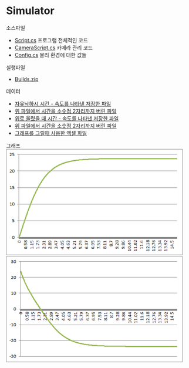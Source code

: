 # Simulator
소스파일 
* [Script.cs](https://github.com/lwhgit/Simulator/blob/master/Assets/Resources/Scripts/Script.cs) 프로그램 전체적인 코드
* [CameraScript.cs](https://github.com/lwhgit/Simulator/blob/master/Assets/Resources/Scripts/CameraScript.cs) 카메라 관리 코드
* [Config.cs](https://github.com/lwhgit/Simulator/blob/master/Assets/Resources/Scripts/Config.cs) 물리 환경에 대한 값들
   
실행파일
* [Builds.zip](https://github.com/lwhgit/Simulator/releases/download/0.1/Builds.zip)
   
데이터
* [자유낙하시 시간 - 속도를 나타낸 저장한 파일](https://github.com/lwhgit/Simulator/blob/master/rawdata_d.dat)
* [위 파일에서 시간을 소숫점 2자리까지 버린 파일](https://github.com/lwhgit/Simulator/blob/master/data_d.dat)
* [위로 올렸을 때 시간 - 속도를 나타낸 저장한 파일](https://github.com/lwhgit/Simulator/blob/master/rawdata_u.dat)
* [위 파일에서 시간을 소숫점 2자리까지 버린 파일](https://github.com/lwhgit/Simulator/blob/master/data_u.dat)
* [그래프를 그릴때 사용한 엑셀 파일](https://github.com/lwhgit/Simulator/raw/master/graph.xlsx)
   
그래프
![](https://github.com/lwhgit/Simulator/raw/master/graph_d.png)   
![](https://github.com/lwhgit/Simulator/raw/master/graph_u.png)

